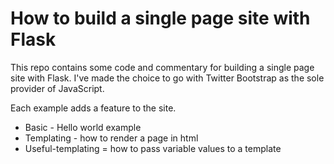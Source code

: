 # How to build a single page site with Flask

This repo contains some code and commentary for building a single page site with Flask. I've made the choice to go with Twitter Bootstrap as the sole provider of JavaScript.

Each example adds a feature to the site.

* Basic - Hello world example
* Templating - how to render a page in html
* Useful-templating = how to pass variable values to a template
